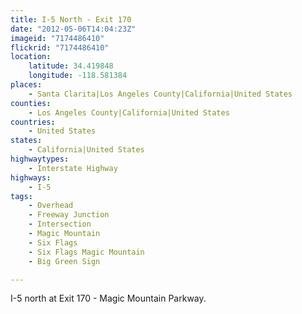 ```yaml
---
title: I-5 North - Exit 170
date: "2012-05-06T14:04:23Z"
imageid: "7174486410"
flickrid: "7174486410"
location:
    latitude: 34.419848
    longitude: -118.581384
places:
    - Santa Clarita|Los Angeles County|California|United States
counties:
    - Los Angeles County|California|United States
countries:
    - United States
states:
    - California|United States
highwaytypes:
    - Interstate Highway
highways:
    - I-5
tags:
    - Overhead
    - Freeway Junction
    - Intersection
    - Magic Mountain
    - Six Flags
    - Six Flags Magic Mountain
    - Big Green Sign

---
```

I-5 north at Exit 170 - Magic Mountain Parkway.